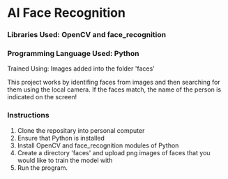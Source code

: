 # AI Face Recognition

### Libraries Used: OpenCV and face_recognition
### Programming Language Used: Python
Trained Using: Images added into the folder 'faces'


This project works by identifing faces from images and then searching for them using the local camera. 
If the faces match, the name of the person is indicated on the screen!

### Instructions

1) Clone the repositary into personal computer
2) Ensure that Python is installed
3) Install OpenCV and face_recognition modules of Python
4) Create a directory 'faces' and upload png images of faces that you would like to train the model with
5) Run the program.

